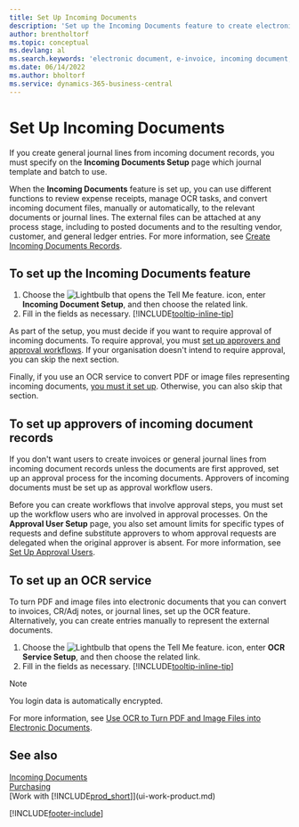 ```yaml
---
title: Set Up Incoming Documents
description: 'Set up the Incoming Documents feature to create electronic documents, manage OCR tasks, import invoices, and convert image files.'
author: brentholtorf
ms.topic: conceptual
ms.devlang: al
ms.search.keywords: 'electronic document, e-invoice, incoming document, OCR, ecommerce, document exchange, import invoice'
ms.date: 06/14/2022
ms.author: bholtorf
ms.service: dynamics-365-business-central
---
```

# Set Up Incoming Documents

If you create general journal lines from incoming document records, you must specify on the **Incoming Documents Setup** page which journal template and batch to use.

When the **Incoming Documents** feature is set up, you can use different functions to review expense receipts, manage OCR tasks, and convert incoming document files, manually or automatically, to the relevant documents or journal lines. The external files can be attached at any process stage, including to posted documents and to the resulting vendor, customer, and general ledger entries. For more information, see [Create Incoming Documents Records](across-how-create-income-document-records.md).

## To set up the Incoming Documents feature

1. Choose the ![Lightbulb that opens the Tell Me feature.](media/ui-search/search_small.png "Tell me what you want to do") icon, enter **Incoming Document Setup**, and then choose the related link.
2. Fill in the fields as necessary. [!INCLUDE[tooltip-inline-tip](includes/tooltip-inline-tip_md.md)]

As part of the setup, you must decide if you want to require approval of incoming documents. To require approval, you must [set up approvers and approval workflows](#to-set-up-approvers-of-incoming-document-records). If your organisation doesn't intend to require approval, you can skip the next section.

Finally, if you use an OCR service to convert PDF or image files representing incoming documents, [you must it set up](#to-set-up-an-ocr-service). Otherwise, you can also skip that section.

## To set up approvers of incoming document records

If you don't want users to create invoices or general journal lines from incoming document records unless the documents are first approved, set up an approval process for the incoming documents. Approvers of incoming documents must be set up as approval workflow users.

Before you can create workflows that involve approval steps, you must set up the workflow users who are involved in approval processes. On the **Approval User Setup** page, you also set amount limits for specific types of requests and define substitute approvers to whom approval requests are delegated when the original approver is absent. For more information, see [Set Up Approval Users](across-how-to-set-up-approval-users.md).

## To set up an OCR service

To turn PDF and image files into electronic documents that you can convert to invoices, CR/Adj notes, or journal lines, set up the OCR feature. Alternatively, you can create entries manually to represent the external documents.

1. Choose the ![Lightbulb that opens the Tell Me feature.](media/ui-search/search_small.png "Tell me what you want to do") icon, enter **OCR Service Setup**, and then choose the related link.
2. Fill in the fields as necessary. [!INCLUDE[tooltip-inline-tip](includes/tooltip-inline-tip_md.md)]

> [!NOTE]  
> You login data is automatically encrypted.

For more information, see [Use OCR to Turn PDF and Image Files into Electronic Documents](across-how-use-ocr-pdf-images-files.md).  

## See also

[Incoming Documents](across-income-documents.md)  
[Purchasing](purchasing-manage-purchasing.md)  
[Work with [!INCLUDE[prod_short](includes/prod_short.md)]](ui-work-product.md)


[!INCLUDE[footer-include](includes/footer-banner.md)]
